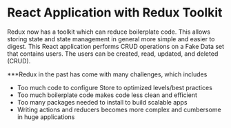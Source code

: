 # React Application with Redux Toolkit

Redux now has a toolkit which can reduce boilerplate code. This allows storing state and state management in general more simple and easier to digest. This React application performs CRUD operations on a Fake Data set that contains users. The users can be created, read, updated, and deleted (CRUD).

***Redux in the past has come with many challenges, which includes 
- Too much code to configure Store to optimized levels/best practices 
- Too much boilerplate code makes code less clean and efficient 
- Too many packages needed to install to build scalable apps 
- Writing actions and reducers becomes more complex and cumbersome in huge applications
